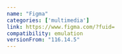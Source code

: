 ```yaml
---
name: "Figma"
categories: ['multimedia']
link: https://www.figma.com/?fuid=
compatibility: emulation
versionFrom: "116.14.5"
---
```


